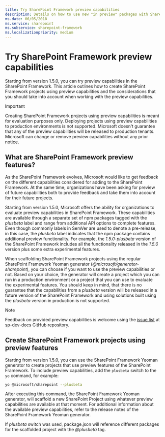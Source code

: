 ```yaml
---
title: Try SharePoint Framework preview capabilities
description: Details on how to use new "in preview" packages with SharePoint Framework or newer versions.
ms.date: 06/05/2018
ms.service: sharepoint
ms.subservice: sharepoint-framework
ms.localizationpriority: medium
---
```


# Try SharePoint Framework preview capabilities

Starting from version 1.5.0, you can try preview capabilities in the SharePoint Framework. This article outlines how to create SharePoint Framework projects using preview capabilities and the considerations that you should take into account when working with the preview capabilities.

> [!IMPORTANT]
> Creating SharePoint Framework projects using preview capabilities is meant for evaluation purposes only. Deploying projects using preview capabilities to production environments is not supported. Microsoft doesn't guarantee that any of the preview capabilities will be released to production tenants. Microsoft can change or remove preview capabilities without any prior notice.

## What are SharePoint Framework preview features?

As the SharePoint Framework evolves, Microsoft would like to get feedback on the different capabilities considered for adding to the SharePoint Framework. At the same time, organizations have been asking for preview of future capabilities both to provide feedback and take them into account for their future projects.

Starting from version 1.5.0, Microsoft offers the ability for organizations to evaluate preview capabilities in SharePoint Framework. These capabilities are available through a separate set of npm packages tagged with the _plusbeta_ label and range from additional API options to complete features. Even though commonly labels in SemVer are used to denote a pre-release, in this case, the _plusbeta_ label indicates that the npm package contains additional preview functionality. For example, the _1.5.0-plusbeta_ version of the SharePoint Framework includes all the functionality released in the _1.5.0_ version plus some extra experimental features.

When scaffolding SharePoint Framework projects using the regular SharePoint Framework Yeoman generator (_@microsoft/generator-sharepoint_), you can choose if you want to use the preview capabilities or not. Based on your choice, the generator will create a project which you can run in a production environment or a project that you can use to evaluate the experimental features. You should keep in mind, that there is no guarantee that the capabilities from a _plusbeta_ version will be released in a future version of the SharePoint Framework and using solutions built using the _plusbeta_ version in production is not supported.

> [!NOTE]
> Feedback on provided preview capabilities is welcome using the [issue list](https://aka.ms/spdev-issues) at sp-dev-docs GitHub repository. 

## Create SharePoint Framework projects using preview features

Starting from version 1.5.0, you can use the SharePoint Framework Yeoman generator to create projects that use preview features of the SharePoint Framework. To include preview capabilities, add the `plusbeta` switch to the `yo` command, for example:

```sh
yo @microsoft/sharepoint --plusbeta
```

After executing this command, the SharePoint Framework Yeoman generator, will scaffold a new SharePoint Project using whatever preview capabilities are available at that moment. For additional information about the available preview capabilities, refer to the release notes of the SharePoint Framework Yeoman generator.

If _plusbeta_ switch was used, package.json will reference different packages for the scaffolded project with the _@plusbeta_ tag.
